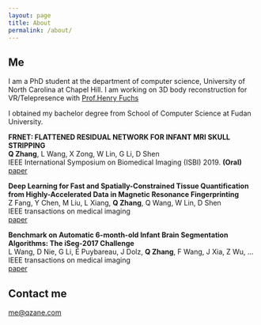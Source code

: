 ```yaml
---
layout: page
title: About
permalink: /about/
---
```


## Me
I am a PhD student at the department of computer science, University of North Carolina at Chapel Hill. I am working on 3D body reconstruction for VR/Telepresence with [Prof.Henry Fuchs](https://cs.unc.edu/people/henry-fuchs/)

I obtained my bachelor degree from School of Computer Science at Fudan University.

__FRNET: FLATTENED RESIDUAL NETWORK FOR INFANT MRI SKULL STRIPPING__ <br>
__Q Zhang__, L Wang, X Zong, W Lin, G Li, D Shen <br>
IEEE International Symposium on Biomedical Imaging (ISBI) 2019. __(Oral)__ <br>
[paper](https://arxiv.org/abs/1904.05578)

__Deep Learning for Fast and Spatially-Constrained Tissue Quantification from Highly-Accelerated Data in Magnetic Resonance Fingerprinting__ <br>
Z Fang, Y Chen, M Liu, L Xiang, __Q Zhang__, Q Wang, W Lin, D Shen <br>
IEEE transactions on medical imaging <br>
[paper](https://ieeexplore.ieee.org/stamp/stamp.jsp?arnumber=8641364)

__Benchmark on Automatic 6-month-old Infant Brain Segmentation Algorithms: The iSeg-2017 Challenge__ <br>
L Wang, D Nie, G Li, É Puybareau, J Dolz, __Q Zhang__, F Wang, J Xia, Z Wu, ... <br>
IEEE transactions on medical imaging <br>
[paper](https://ieeexplore.ieee.org/stamp/stamp.jsp?arnumber=8654000)

## Contact me
[me@qzane.com](mailto:me@qzane.com)

